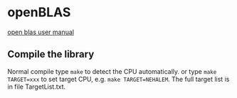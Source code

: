 # openBLAS

[open blas user manual](https://github.com/OpenMathLib/OpenBLAS/wiki/User-Manual)

## Compile the library

Normal compile
type `make` to detect the CPU automatically. or
type `make TARGET=xxx` to set target CPU,
e.g. `make TARGET=NEHALEM`.
The full target list is in file TargetList.txt.
